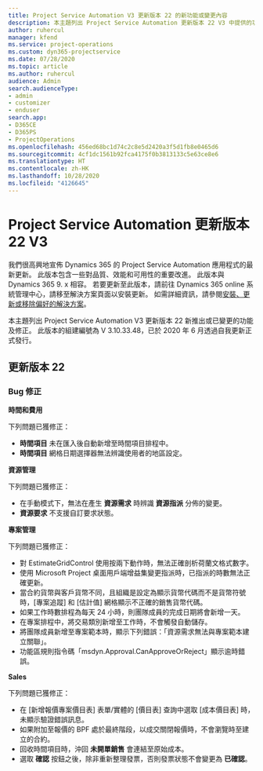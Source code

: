 ```yaml
---
title: Project Service Automation V3 更新版本 22 的新功能或變更內容
description: 本主題列出 Project Service Automation 更新版本 22 V3 中提供的功能和修正。
author: ruhercul
manager: kfend
ms.service: project-operations
ms.custom: dyn365-projectservice
ms.date: 07/28/2020
ms.topic: article
ms.author: ruhercul
audience: Admin
search.audienceType:
- admin
- customizer
- enduser
search.app:
- D365CE
- D365PS
- ProjectOperations
ms.openlocfilehash: 456ed68bc1d74c2c8e5d2420a3f5d1fb8e0465d6
ms.sourcegitcommit: 4cf1dc1561b92fca4175f0b3813133c5e63ce8e6
ms.translationtype: HT
ms.contentlocale: zh-HK
ms.lasthandoff: 10/28/2020
ms.locfileid: "4126645"
---
```

# <a name="project-service-automation-update-release-22-v3"></a>Project Service Automation 更新版本 22 V3

我們很高興地宣佈 Dynamics 365 的 Project Service Automation 應用程式的最新更新。 此版本包含一些對品質、效能和可用性的重要改進。 此版本與 Dynamics 365 9. x 相容。 若要更新至此版本，請前往 Dynamics 365 online 系統管理中心，請移至解決方案頁面以安裝更新。 如需詳細資訊，請參閱[安裝、更新或移除偏好的解決方案](https://docs.microsoft.com/power-platform/admin/install-remove-preferred-solution)。

本主題列出 Project Service Automation V3 更新版本 22 新推出或已變更的功能及修正。 此版本的組建編號為 V 3.10.33.48，已於 2020 年 6 月透過自我更新正式發行。

## <a name="update-release-22"></a>更新版本 22

### <a name="bug-fixes"></a>Bug 修正



**時間和費用**

下列問題已獲修正：

- **時間項目** 未在匯入後自動新增至時間項目排程中。
- **時間項目** 網格日期選擇器無法辨識使用者的地區設定。

**資源管理**

下列問題已獲修正：

- 在手動模式下，無法在產生 **資源需求** 時辨識 **資源指派** 分佈的變更。
- **資源要求** 不支援自訂要求狀態。

**專案管理**

下列問題已獲修正：

- 對 EstimateGridControl 使用按兩下動作時，無法正確剖析荷蘭文格式數字。
- 使用 Microsoft Project 桌面用戶端增益集變更指派時，已指派的時數無法正確更新。
- 當合約貨幣與客戶貨幣不同，且組織是設定為顯示貨幣代碼而不是貨幣符號時，[專案追蹤] 和 [估計值] 網格顯示不正確的銷售貨幣代碼。
- 如果工作時數排程為每天 24 小時，則團隊成員的完成日期將會新增一天。
- 在專案排程中，將交易類別新增至工作時，不會觸發自動儲存。
- 將團隊成員新增至專案範本時，顯示下列錯誤：「資源需求無法與專案範本建立關聯」。 
- 功能區規則指令碼「msdyn.Approval.CanApproveOrReject」顯示逾時錯誤。

**Sales**

下列問題已獲修正：

- 在 [新增報價專案價目表] 表單/實體的 [價目表] 查詢中選取 [成本價目表] 時，未顯示驗證錯誤訊息。
- 如果附加至報價的 BPF 處於最終階段，以成交關閉報價時，不會瀏覽時至建立的合約。
- 回收時間項目時，沖回 **未開單銷售** 會連結至原始成本。
- 選取 **確認** 按鈕之後，除非重新整理發票，否則發票狀態不會變更為 **已確認**。
